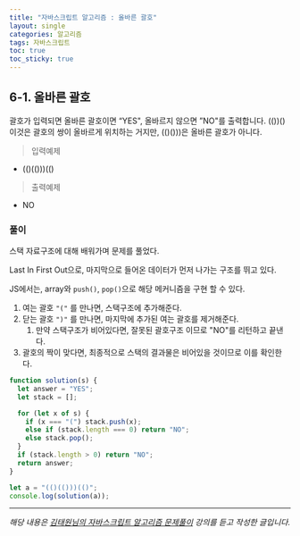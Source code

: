 ```yaml
---
title: "자바스크립트 알고리즘 : 올바른 괄호"
layout: single
categories: 알고리즘
tags: 자바스크립트
toc: true
toc_sticky: true
---
```


## 6-1. 올바른 괄호

괄호가 입력되면 올바른 괄호이면 “YES", 올바르지 않으면 ”NO"를 출력합니다.
(())() 이것은 괄호의 쌍이 올바르게 위치하는 거지만, (()()))은 올바른 괄호가 아니다.

> 입력예제

- (()(()))(()

> 출력예제

- NO

### 풀이

스택 자료구조에 대해 배워가며 문제를 풀었다.

Last In First Out으로, 마지막으로 들어온 데이터가 먼저 나가는 구조를 뛰고 있다.

JS에서는, array와 `push()`, `pop()`으로 해당 메커니즘을 구현 할 수 있다.

1. 여는 괄호 `"("` 를 만나면, 스택구조에 추가해준다.
2. 닫는 괄호 `")"` 를 만나면, 마지막에 추가된 여는 괄호를 제거해준다.
   1. 만약 스택구조가 비어있다면, 잘못된 괄호구조 이므로 "NO"를 리턴하고 끝낸다.
3. 괄호의 짝이 맞다면, 최종적으로 스택의 결과물은 비어있을 것이므로 이를 확인한다.

```jsx
function solution(s) {
  let answer = "YES";
  let stack = [];

  for (let x of s) {
    if (x === "(") stack.push(x);
    else if (stack.length === 0) return "NO";
    else stack.pop();
  }
  if (stack.length > 0) return "NO";
  return answer;
}

let a = "(()(()))(()";
console.log(solution(a));
```

---

_해당 내용은 [김태원님의 자바스크립트 알고리즘 문제풀이](https://www.inflearn.com/course/%EC%9E%90%EB%B0%94%EC%8A%A4%ED%81%AC%EB%A6%BD%ED%8A%B8-%EC%95%8C%EA%B3%A0%EB%A6%AC%EC%A6%98-%EB%AC%B8%EC%A0%9C%ED%92%80%EC%9D%B4/dashboard) 강의를 듣고 작성한 글입니다._
